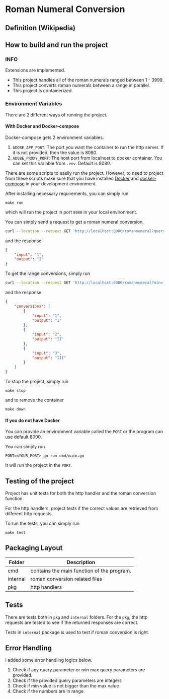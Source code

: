 # Roman Numeral Conversion

## Definition (Wikipedia)

## How to build and run the project

### INFO
Extensions are implemented.

- This project handles all of the roman numerals ranged between 1 - 3999.
- This project converts roman numerals between a range in parallel.
- This project is containerized.


### Environment Variables

There are 2 different ways of running the project.

#### With Docker and Docker-compose

Docker-compose gets 2 environment variables.

1. `ADOBE_APP_PORT`: The port you want the container to run the http server. If it is not provided, then the value is 8080.
2. `ADOBE_PROXY_PORT`: The host port from localhost to docker container. You can set this variable from `.env`. Default is 8080. 

There are some scripts to easily run the project. However, to need to project from these scripts
make sure that you have installed [Docker](https://www.docker.com/) and [docker-compose](https://docs.docker.com/compose/)
in your development environment.

After installing necessary requirements, you can simply run

```
make run
```

which will run the project in port `8080` in your local environment.

You can simply send a request to get a roman numeral conversion,

```bash
curl --location --request GET 'http://localhost:8080/romannumeral?query=1'
```

and the response

```json
{
    "input": "1",
    "output": "I"
}
```

To get the range conversions, simply run

```bash
curl --location --request GET 'http://localhost:8080/romannumeral?min=1&max=3'
```

and the response

```json
{
    "conversions": [
        {
            "input": "1",
            "output": "I"
        },
        {
            "input": "2",
            "output": "II"
        },
        {
            "input": "3",
            "output": "III"
        }
    ]
}
```

To stop the project, simply run

```
make stop
```

and to remove the container

```
make down
```


#### If you do not have Docker

You can provide an environment variable called the `PORT` or the program can use default 8000.

You can simply run

```
PORT=<YOUR_PORT> go run cmd/main.go
```

It will run the project in the `PORT`.

## Testing of the project

Project has unit tests for both the http handler and the roman conversion function.

For the http handlers, project tests if the correct values are retrieved from different 
http requests. 

To run the tests, you can simply run

```
make test
```

## Packaging Layout

| Folder  | Description                                |
| ------------- |--------------------------------------------|
| cmd  | contains the main function of the program. |
| internal  | roman conversion related files             |
| pkg | http handlers                              |

## Tests

There are tests both in `pkg` and `internal` folders. For the `pkg`,
the http requests are tested to see if the returned responses are correct.

Tests in `internal` package is used to test if roman conversion is right. 

## Error Handling

I added some error handling logics below.

1. Check if any query parameter or min max query parameters are provided.
2. Check if the provided query parameters are integers
3. Check if min value is not bigger than the max value
4. Check if the numbers are in range.